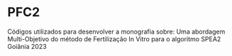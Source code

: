 # PFC2
Códigos utilizados para desenvolver a monografia sobre:  Uma abordagem Multi-Objetivo do método de Fertilização In Vitro para o algoritmo SPEA2 Goiânia 2023
